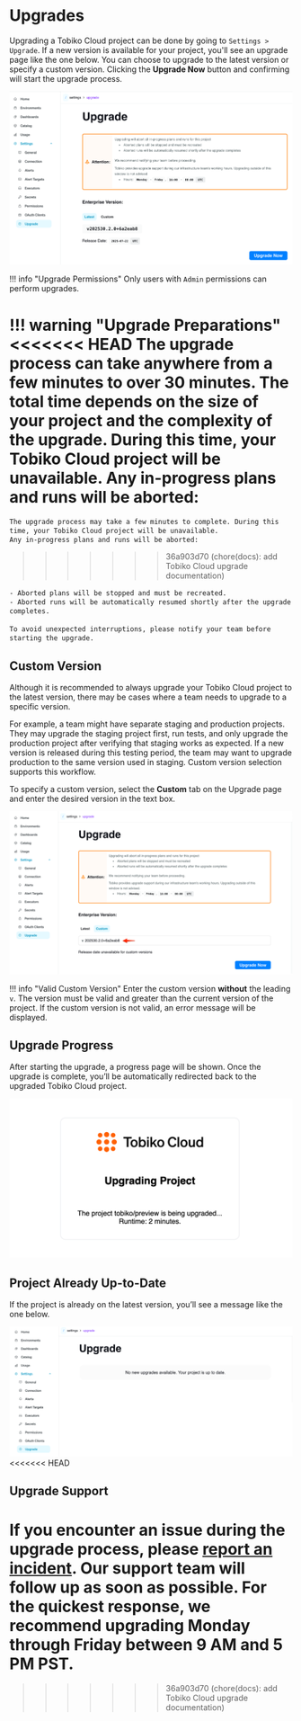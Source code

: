# Upgrades

Upgrading a Tobiko Cloud project can be done by going to `Settings > Upgrade`.
If a new version is available for your project, you'll see an upgrade page like the one below.
You can choose to upgrade to the latest version or specify a custom version.
Clicking the **Upgrade Now** button and confirming will start the upgrade process.

![Tobiko Cloud Upgrade Page](./upgrade/upgrade-ui-latest.png)

!!! info "Upgrade Permissions"
    Only users with `Admin` permissions can perform upgrades.

!!! warning "Upgrade Preparations"
<<<<<<< HEAD
    The upgrade process can take anywhere from a few minutes to over 30 minutes.
    The total time depends on the size of your project and the complexity of the upgrade.
    During this time, your Tobiko Cloud project will be unavailable. Any in-progress plans and runs will be aborted:
=======
    The upgrade process may take a few minutes to complete. During this time, your Tobiko Cloud project will be unavailable.
    Any in-progress plans and runs will be aborted:
>>>>>>> 36a903d70 (chore(docs): add Tobiko Cloud upgrade documentation)

    - Aborted plans will be stopped and must be recreated.
    - Aborted runs will be automatically resumed shortly after the upgrade completes.

    To avoid unexpected interruptions, please notify your team before starting the upgrade.

## Custom Version

Although it is recommended to always upgrade your Tobiko Cloud project to the latest version,
there may be cases where a team needs to upgrade to a specific version.

For example, a team might have separate staging and production projects.
They may upgrade the staging project first, run tests, and only upgrade the production project after verifying that staging works as expected.
If a new version is released during this testing period, the team may want to upgrade production to the same version used in staging.
Custom version selection supports this workflow.

To specify a custom version, select the **Custom** tab on the Upgrade page and enter the desired version in the text box.

![Tobiko Cloud Upgrade Custom Version](./upgrade/upgrade-ui-custom-version.png)

!!! info "Valid Custom Version"
    Enter the custom version **without** the leading `v`.
    The version must be valid and greater than the current version of the project.
    If the custom version is not valid, an error message will be displayed.

## Upgrade Progress

After starting the upgrade, a progress page will be shown.
Once the upgrade is complete, you’ll be automatically redirected back to the upgraded Tobiko Cloud project.

![Tobiko Cloud Upgrade Progress](./upgrade/upgrade-ui-progress.png)

## Project Already Up-to-Date

If the project is already on the latest version, you’ll see a message like the one below.

![Tobiko Cloud Upgrade Already Up-to-Date](./upgrade/upgrade-ui-up-to-date.png)
<<<<<<< HEAD

## Upgrade Support

If you encounter an issue during the upgrade process, please [report an incident](./incident_reporting.md).
Our support team will follow up as soon as possible.
For the quickest response, we recommend upgrading Monday through Friday between 9 AM and 5 PM PST.
=======
>>>>>>> 36a903d70 (chore(docs): add Tobiko Cloud upgrade documentation)
